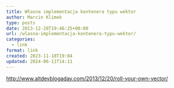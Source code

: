 ```yaml
---
title: Własna implementacja kontenera typu wektor
author: Marcin Klimek
type: posts
date: 2013-12-28T19:46:25+00:00
url: /wlasna-implementacja-kontenera-typu-wektor/
categories:
  - link
format: link
created: 2023-11-18T19:04
updated: 2024-06-11T14:11
---
```

<p dir="ltr">
  <a href="http://www.altdevblogaday.com/2013/12/20/roll-your-own-vector/"><a href="http://www.altdevblogaday.com/2013/12/20/roll-your-own-vector/" >http://www.altdevblogaday.com/2013/12/20/roll-your-own-vector/</a></a>
</p>
